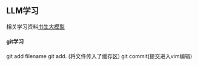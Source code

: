 ## LLM学习
相关学习资料[书生大模型](https://github.com/InternLM/Tutorial)
#### git学习
git add filename
git add.  (将文件传入了缓存区)
git commit(提交进入vim编辑)
